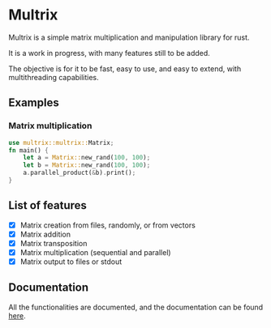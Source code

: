 # Multrix

Multrix is a simple matrix multiplication and manipulation library for rust.

It is a work in progress, with many features still to be added.

The objective is for it to be fast, easy to use, and easy to extend, with multithreading capabilities.

## Examples

### Matrix multiplication

```rust
use multrix::multrix::Matrix;
fn main() {
    let a = Matrix::new_rand(100, 100);
    let b = Matrix::new_rand(100, 100);
    a.parallel_product(&b).print();
}
```

## List of features
- [x] Matrix creation from files, randomly, or from vectors
- [x] Matrix addition
- [x] Matrix transposition
- [x] Matrix multiplication (sequential and parallel)
- [x] Matrix output to files or stdout

## Documentation

All the functionalities are documented, and the documentation can be found [here](https://docs.rs/multrix/0.1.0/multrix/).